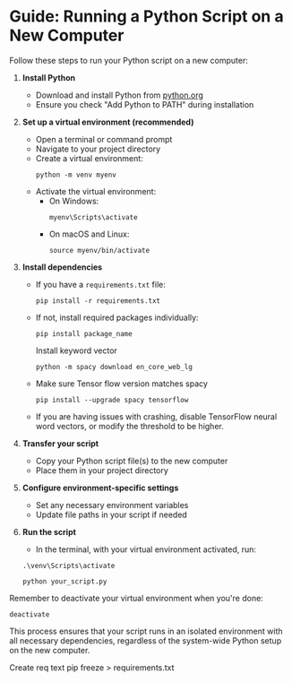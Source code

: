 # Guide: Running a Python Script on a New Computer

Follow these steps to run your Python script on a new computer:

1. **Install Python**
   - Download and install Python from [python.org](https://www.python.org/downloads/)
   - Ensure you check "Add Python to PATH" during installation

2. **Set up a virtual environment (recommended)**
   - Open a terminal or command prompt
   - Navigate to your project directory
   - Create a virtual environment:
     ```
     python -m venv myenv
     ```
   - Activate the virtual environment:
     - On Windows:
       ```
       myenv\Scripts\activate
       ```
     - On macOS and Linux:
       ```
       source myenv/bin/activate
       ```

3. **Install dependencies**
   - If you have a `requirements.txt` file:
     ```
     pip install -r requirements.txt
     ```
   - If not, install required packages individually:
     ```
     pip install package_name
     ```
     Install keyword vector
     ```
     python -m spacy download en_core_web_lg
     ```
   - Make sure Tensor flow version matches spacy
     ```
     pip install --upgrade spacy tensorflow
     ```

   - If you are having issues with crashing, disable TensorFlow neural word vectors, or modify the threshold to be higher.

4. **Transfer your script**
   - Copy your Python script file(s) to the new computer
   - Place them in your project directory

5. **Configure environment-specific settings**
   - Set any necessary environment variables
   - Update file paths in your script if needed

6. **Run the script**
   - In the terminal, with your virtual environment activated, run:
   ```
   .\venv\Scripts\activate
   ```
     ```
     python your_script.py
     ```

Remember to deactivate your virtual environment when you're done:
```
deactivate
```

This process ensures that your script runs in an isolated environment with all necessary dependencies, regardless of the system-wide Python setup on the new computer.

Create req text
pip freeze > requirements.txt
